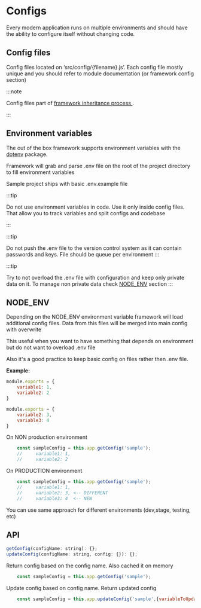 # Configs

Every modern application runs on multiple environments and should have the ability to configure itself without changing code. 


## Config files

Config files located on ‘src/config/{filename}.js’. Each config file mostly unique and you should refer to module documentation (or framework config section)

:::note

Config files part of  [framework inheritance process ](files-inheritance.md).

:::


## Environment variables 


The out of the box framework supports environment variables with the [dotenv](https://github.com/motdotla/dotenv) package.

Framework will grab and parse .env file on the root of the project directory to fill environment variables 

Sample project ships with basic .env.example file 


:::tip

Do not use environment variables in code. Use it only inside config files. That allow you to track variables and split configs and codebase 

:::

:::tip

Do not push the .env file to the version control system as it can contain passwords and keys. File should be queue per environment 
:::

:::tip

Try to not overload the .env file with configuration and keep only private data on it. To manage non private data check [NODE_ENV](#node_env) section
:::



## NODE_ENV

Depending on the NODE_ENV environment variable framework will load additional config files. Data from this files will be merged into main config with overwrite 

This useful when you want to have something that depends on environment but do not want to overload .env file 

Also it's a good practice to keep basic config on files rather then .env file.

**Example:**

```js title="/src/config/sample.js"
module.exports = {
    variable1: 1,
    variable2: 2
}
```

```js title="/src/config/sample.production.js"
module.exports = {
    variable2: 3,
    variable3: 4
}
```

On NON production environment 

```js 
    const sampleConfig = this.app.getConfig('sample');
    //     variable1: 1,
    //     variable2: 2
```

On PRODUCTION environment
```js 
    const sampleConfig = this.app.getConfig('sample');
    //     variable1: 1,
    //     variable2: 3, <-- DIFFERENT
    //     variable3: 4  <-- NEW
```

You can use same approach for different environments (dev,stage, testing, etc)

## API

```js
getConfig(configName: string): {};
updateConfig(configName: string, config: {}): {};
```

Return config based on the config name. Also cached it on memory
```js 
    const sampleConfig = this.app.getConfig('sample');
```

Update config based on config name. Return updated config

```js 
    const sampleConfig = this.app.updateConfig('sample',{variableToUpdate:3, anotherVariable:4});
```
